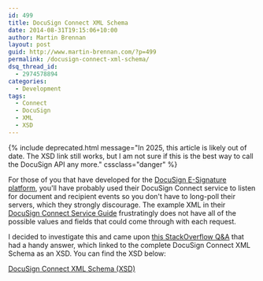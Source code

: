 ```yaml
---
id: 499
title: DocuSign Connect XML Schema
date: 2014-08-31T19:15:06+10:00
author: Martin Brennan
layout: post
guid: http://www.martin-brennan.com/?p=499
permalink: /docusign-connect-xml-schema/
dsq_thread_id:
  - 2974578894
categories:
  - Development
tags:
  - Connect
  - DocuSign
  - XML
  - XSD
---
```


{% include deprecated.html message="In 2025, this article is likely out of date. The XSD link still works, but I am not sure if this is the best way to call the DocuSign API any more." cssclass="danger" %}

For those of you that have developed for the [DocuSign E-Signature platform](https://www.docusign.com), you'll have probably used their DocuSign Connect service to listen for document and recipient events so you don't have to long-poll their servers, which they strongly discourage. The example XML in their [DocuSign Connect Service Guide](https://www.docusign.com/sites/default/files/DocuSign_Connect_Service_Guide.pdf) frustratingly does not have all of the possible values and fields that could come through with each request.

I decided to investigate this and came upon [this StackOverflow Q&A](http://stackoverflow.com/questions/24653205/connect-docusign-xsd "StackOverflow") that had a handy answer, which linked to the complete DocuSign Connect XML Schema as an XSD. You can find the XSD below:

[DocuSign Connect XML Schema (XSD)](https://www.docusign.net/api/3.0/schema/dsx.xsd)